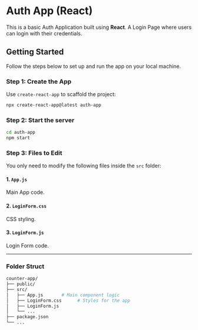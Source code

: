# Auth App (React)

This is a basic Auth Application built using **React**. A Login Page where users can login with their credentials.

## Getting Started

Follow the steps below to set up and run the app on your local machine.

### Step 1: Create the App

Use `create-react-app` to scaffold the project:

```bash
npx create-react-app@latest auth-app
```

### Step 2: Start the server

```bash
cd auth-app
npm start
```

### Step 3: Files to Edit

You only need to modify the following files inside the `src` folder:

#### 1. `App.js`

Main App code.

#### 2. `LoginForm.css`

CSS styling.

#### 3. `LoginForm.js`

Login Form code.

__________________________________
### Folder Struct
```bash
counter-app/
├── public/
├── src/
│   ├── App.js       # Main component logic
│   ├── LoginForm.css      # Styles for the app
│   ├── LoginForm.js
│   └── ...
├── package.json
└── ...
```


